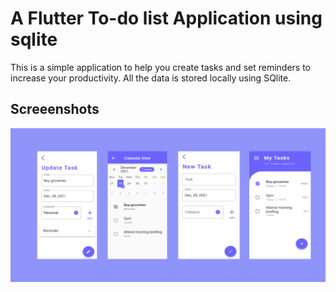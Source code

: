 # A Flutter To-do list Application using sqlite

This is a simple application to help you create tasks and set reminders to increase your productivity.
All the data is stored locally using SQlite.

## Screeenshots
![](images/Z943GK9yDmwj_1024_500.png)
